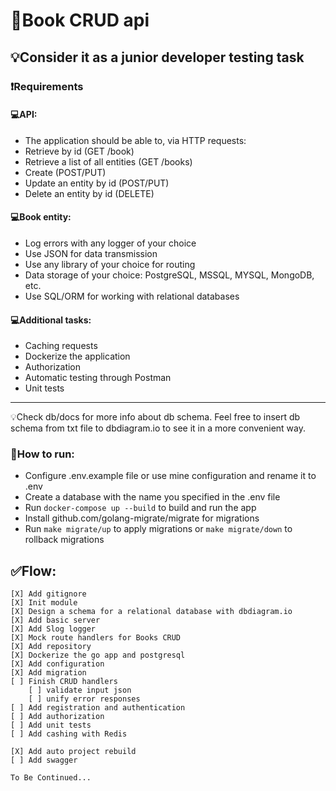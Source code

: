 #  🚀Book CRUD api
## 💡Consider it as a junior developer testing task

### ❗Requirements
#### 💻API:
- The application should be able to, via HTTP requests:
- Retrieve by id (GET /book)
- Retrieve a list of all entities (GET /books)
- Create (POST/PUT)
- Update an entity by id (POST/PUT)
- Delete an entity by id (DELETE)

#### 💻Book entity:
- Log errors with any logger of your choice 
- Use JSON for data transmission 
- Use any library of your choice for routing
- Data storage of your choice: PostgreSQL, MSSQL, MYSQL, MongoDB, etc.
- Use SQL/ORM for working with relational databases

#### 💻Additional tasks:
- Caching requests
- Dockerize the application
- Authorization
- Automatic testing through Postman
- Unit tests

---
💡Check db/docs for more info about db schema. 
Feel free to insert db schema from txt file to dbdiagram.io to see it in a more convenient way.

### 📝How to run:
- Configure .env.example file or use mine configuration and rename it to .env  
- Create a database with the name you specified in the .env file
- Run `docker-compose up --build` to build and run the app
- Install github.com/golang-migrate/migrate for migrations
- Run `make migrate/up` to apply migrations or `make migrate/down` to rollback migrations

## ✅Flow:
```
[X] Add gitignore
[X] Init module  
[X] Design a schema for a relational database with dbdiagram.io  
[X] Add basic server  
[X] Add Slog logger  
[X] Mock route handlers for Books CRUD  
[X] Add repository  
[X] Dockerize the go app and postgresql  
[X] Add configuration  
[X] Add migration  
[ ] Finish CRUD handlers
    [ ] validate input json  
    [ ] unify error responses  
[ ] Add registration and authentication    
[ ] Add authorization  
[ ] Add unit tests  
[ ] Add cashing with Redis  

[X] Add auto project rebuild
[ ] Add swagger

To Be Continued...
```